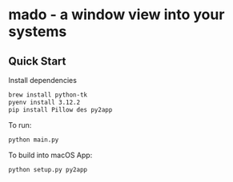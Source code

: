 # mado - a window view into your systems

## Quick Start

Install dependencies
```bash
brew install python-tk
pyenv install 3.12.2
pip install Pillow des py2app
```
To run:
```bash
python main.py
```

To build into macOS App:

```bash
python setup.py py2app
```
